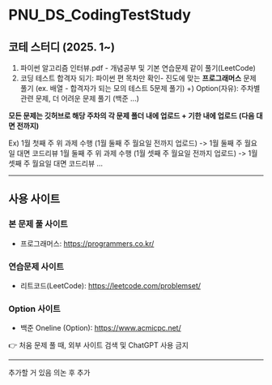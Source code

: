 # PNU_DS_CodingTestStudy

## 코테 스터디 (2025. 1~)

1. 파이썬 알고리즘 인터뷰.pdf - 개념공부 및 기본 연습문제 같이 풀기(LeetCode)
2. 코딩 테스트 합격자 되기: 파이썬 편 목차만 확인- 진도에 맞는 **프로그래머스** 문제 풀기 (ex. 배열 - 합격자가 되는 모의 테스트 5문제 풀기)
+) Option(자유): 주차별 관련 문제, 더 어려운 문제 풀기 (백준 ...)
 
**모든 문제는 깃허브로 해당 주차의 각 문제 폴더 내에 업로드 + 기한 내에 업로드 (다음 대면 전까지)**

Ex) 1월 첫째 주 위 과제 수행 (1월 둘째 주 월요일 전까지 업로드) -> 1월 둘째 주 월요일 대면 코드리뷰
    1월 둘째 주 위 과제 수행 (1월 셋째 주 월요일 전까지 업로드) -> 1월 셋째 주 월요일 대면 코드리뷰 
    ...
    
---

## 사용 사이트

### 본 문제 풀 사이트
- 프로그래머스: https://programmers.co.kr/
### 연습문제 사이트
- 리트코드(LeetCode): https://leetcode.com/problemset/
### Option 사이트
- 백준 Oneline (Option): https://www.acmicpc.net/

👉 처움 문제 풀 때, 외부 사이트 검색 및 ChatGPT 사용 금지

---

추가할 거 있음 의논 후 추가
